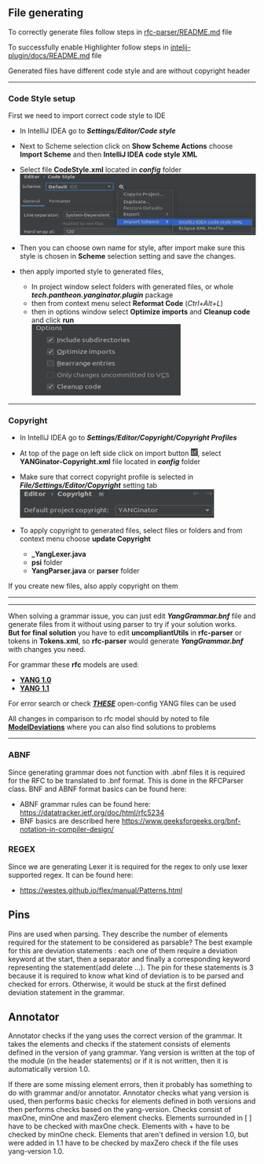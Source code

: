 
## File generating
To correctly generate files follow steps in
[rfc-parser/README.md](rfc-parser/docs/README.md) file

To successfully enable Highlighter follow steps in
[intelij-plugin/docs/README.md](intelij-plugin/docs/README.md) file

Generated files have different code style and are without copyright header


***
### Code Style setup

First we need to import correct code style to IDE

* In IntelliJ IDEA go to ***Settings/Editor/Code style***  
* Next to Scheme selection click on **Show Scheme Actions** 
choose **Import Scheme** and then **IntelliJ IDEA code style XML**  
* Select file **CodeStyle.xml** located in ***config*** folder  
![CodeStyleImport](docs/images/howto-dev/CodeStyleMenu.png)

* Then you can choose own name for style,
after import make sure this style is chosen in **Scheme** 
selection setting and save the changes.

* then apply imported style to generated files,
  * In project window select folders with generated files, or whole ***tech.pantheon.yanginator.plugin*** package
  * then from context menu select **Reformat Code** (*Ctrl+Alt+L*) 
  * then in options window select **Optimize imports** and **Cleanup code** and click **run**  
![img.png](docs/images/howto-dev/ReformatCode.png)

***
### Copyright

* In IntelliJ IDEA go to ***Settings/Editor/Copyright/Copyright Profiles***  
* At top of the page on left side click on import button 
![img.png](docs/images/howto-dev/ImportIcon.png), 
select **YANGinator-Copyright.xml** file located in ***config*** folder

* Make sure that correct copyright profile is selected in ***File/Settings/Editor/Copyright*** setting tab  
![img.png](docs/images/howto-dev/Copyright.png)
* To apply copyright to generated files, select files or folders and from context menu choose **update Copyright**
  * **\_YangLexer.java**
  * **psi** folder
  * **YangParser.java** or **parser** folder

If you create new files, also apply copyright on them

***
***

When solving a grammar issue, you can just edit ***YangGrammar.bnf*** file 
and generate files from it without using parser to try if your solution works.  
**But for final solution** you have to edit **uncompliantUtils** in **rfc-parser** or tokens in **Tokens.xml**,
so **rfc-parser** would generate ***YangGrammar.bnf*** with changes you need.

For grammar these **rfc** models are used:  
* [**YANG 1.0**](https://www.rfc-editor.org/rfc/rfc6020)
* [**YANG 1.1**](https://www.rfc-editor.org/rfc/rfc7950)

For error search or check [***THESE***](https://github.com/openconfig/public/tree/master/release/models) 
open-config YANG files can be used  

All changes in comparison to rfc model should by noted to file
**[ModelDeviations](rfc-parser/docs/ModelDeviations.md)** where you can also find solutions to problems

***

### ABNF
Since generating grammar does not function with .abnf files it is required for the RFC to be translated
to .bnf format. This is done in the RFCParser class. 
BNF and ABNF format basics can be found here:
 - ABNF grammar rules can be found here: https://datatracker.ietf.org/doc/html/rfc5234
 - BNF basics are described here https://www.geeksforgeeks.org/bnf-notation-in-compiler-design/

### REGEX
Since we are generating Lexer it is required for the regex to only use lexer supported regex.
It can be found here:
 - https://westes.github.io/flex/manual/Patterns.html

## Pins
Pins are used when parsing. They describe the number of elements required for the statement to be considered
as parsable? The best example for this are deviation statements : each one of them require a deviation keyword
at the start, then a separator and finally a corresponding keyword representing the statement(add delete ...).
The pin for these statements is 3 because it is required to know what kind of deviation is to be parsed and 
checked for errors. Otherwise, it would be stuck at the first defined deviation statement in the grammar.

## Annotator
Annotator checks if the yang uses the correct version of the grammar. It takes the elements and checks 
if the statement consists of elements defined in the version of yang grammar. Yang version is written at the top
of the module (in the header statements) or if it is not written, then it is automatically version 1.0.

If there are some missing element errors, then it probably has something to do with grammar and/or annotator.
Annotator checks what yang version is used, then performs basic checks for elements defined in both versions
and then performs checks based on the yang-version. Checks consist of maxOne, minOne and maxZero element checks.
Elements surrounded in [ ] have to be checked with maxOne check. Elements with + have to be checked by minOne check.
Elements that aren't defined in version 1.0, but were added in 1.1 have to be checked by maxZero check if the file
uses yang-version 1.0.
